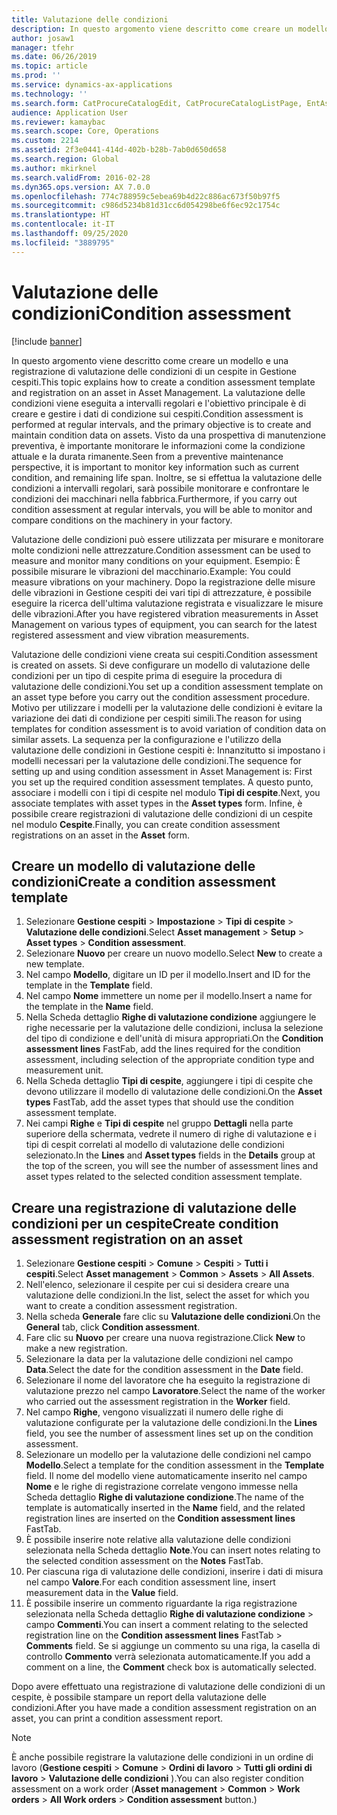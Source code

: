 ```yaml
---
title: Valutazione delle condizioni
description: In questo argomento viene descritto come creare un modello e una registrazione di valutazione delle condizioni di un cespite in Gestione cespiti.
author: josaw1
manager: tfehr
ms.date: 06/26/2019
ms.topic: article
ms.prod: ''
ms.service: dynamics-ax-applications
ms.technology: ''
ms.search.form: CatProcureCatalogEdit, CatProcureCatalogListPage, EntAssetObjectCondition, EntAssetConditionTemplate
audience: Application User
ms.reviewer: kamaybac
ms.search.scope: Core, Operations
ms.custom: 2214
ms.assetid: 2f3e0441-414d-402b-b28b-7ab0d650d658
ms.search.region: Global
ms.author: mkirknel
ms.search.validFrom: 2016-02-28
ms.dyn365.ops.version: AX 7.0.0
ms.openlocfilehash: 774c788959c5ebea69b4d22c886ac673f50b97f5
ms.sourcegitcommit: c986d5234b81d31cc6d054298be6f6ec92c1754c
ms.translationtype: HT
ms.contentlocale: it-IT
ms.lasthandoff: 09/25/2020
ms.locfileid: "3889795"
---
```

# <a name="condition-assessment"></a><span data-ttu-id="25b89-103">Valutazione delle condizioni</span><span class="sxs-lookup"><span data-stu-id="25b89-103">Condition assessment</span></span>

[!include [banner](../../includes/banner.md)]

 

<span data-ttu-id="25b89-104">In questo argomento viene descritto come creare un modello e una registrazione di valutazione delle condizioni di un cespite in Gestione cespiti.</span><span class="sxs-lookup"><span data-stu-id="25b89-104">This topic explains how to create a condition assessment template and registration on an asset in Asset Management.</span></span> <span data-ttu-id="25b89-105">La valutazione delle condizioni viene eseguita a intervalli regolari e l'obiettivo principale è di creare e gestire i dati di condizione sui cespiti.</span><span class="sxs-lookup"><span data-stu-id="25b89-105">Condition assessment is performed at regular intervals, and the primary objective is to create and maintain condition data on assets.</span></span> <span data-ttu-id="25b89-106">Visto da una prospettiva di manutenzione preventiva, è importante monitorare le informazioni come la condizione attuale e la durata rimanente.</span><span class="sxs-lookup"><span data-stu-id="25b89-106">Seen from a preventive maintenance perspective, it is important to monitor key information such as current condition, and remaining life span.</span></span> <span data-ttu-id="25b89-107">Inoltre, se si effettua la valutazione delle condizioni a intervalli regolari, sarà possibile monitorare e confrontare le condizioni dei macchinari nella fabbrica.</span><span class="sxs-lookup"><span data-stu-id="25b89-107">Furthermore, if you carry out condition assessment at regular intervals, you will be able to monitor and compare conditions on the machinery in your factory.</span></span>

<span data-ttu-id="25b89-108">Valutazione delle condizioni può essere utilizzata per misurare e monitorare molte condizioni nelle attrezzature.</span><span class="sxs-lookup"><span data-stu-id="25b89-108">Condition assessment can be used to measure and monitor many conditions on your equipment.</span></span> <span data-ttu-id="25b89-109">Esempio: È possibile misurare le vibrazioni del macchinario.</span><span class="sxs-lookup"><span data-stu-id="25b89-109">Example: You could measure vibrations on your machinery.</span></span> <span data-ttu-id="25b89-110">Dopo la registrazione delle misure delle vibrazioni in Gestione cespiti dei vari tipi di attrezzature, è possibile eseguire la ricerca dell'ultima valutazione registrata e visualizzare le misure delle vibrazioni.</span><span class="sxs-lookup"><span data-stu-id="25b89-110">After you have registered vibration measurements in Asset Management on various types of equipment, you can search for the latest registered assessment and view vibration measurements.</span></span>

<span data-ttu-id="25b89-111">Valutazione delle condizioni viene creata sui cespiti.</span><span class="sxs-lookup"><span data-stu-id="25b89-111">Condition assessment is created on assets.</span></span> <span data-ttu-id="25b89-112">Si deve configurare un modello di valutazione delle condizioni per un tipo di cespite prima di eseguire la procedura di valutazione delle condizioni.</span><span class="sxs-lookup"><span data-stu-id="25b89-112">You set up a condition assessment template on an asset type before you carry out the condition assessment procedure.</span></span> <span data-ttu-id="25b89-113">Motivo per utilizzare i modelli per la valutazione delle condizioni è evitare la variazione dei dati di condizione per cespiti simili.</span><span class="sxs-lookup"><span data-stu-id="25b89-113">The reason for using templates for condition assessment is to avoid variation of condition data on similar assets.</span></span> <span data-ttu-id="25b89-114">La sequenza per la configurazione e l'utilizzo della valutazione delle condizioni in Gestione cespiti è: Innanzitutto si impostano i modelli necessari per la valutazione delle condizioni.</span><span class="sxs-lookup"><span data-stu-id="25b89-114">The sequence for setting up and using condition assessment in Asset Management is: First you set up the required condition assessment templates.</span></span> <span data-ttu-id="25b89-115">A questo punto, associare i modelli con i tipi di cespite nel modulo **Tipi di cespite**.</span><span class="sxs-lookup"><span data-stu-id="25b89-115">Next, you associate templates with asset types in the **Asset types** form.</span></span> <span data-ttu-id="25b89-116">Infine, è possibile creare registrazioni di valutazione delle condizioni di un cespite nel modulo **Cespite**.</span><span class="sxs-lookup"><span data-stu-id="25b89-116">Finally, you can create condition assessment registrations on an asset in the **Asset** form.</span></span>

## <a name="create-a-condition-assessment-template"></a><span data-ttu-id="25b89-117">Creare un modello di valutazione delle condizioni</span><span class="sxs-lookup"><span data-stu-id="25b89-117">Create a condition assessment template</span></span>

1. <span data-ttu-id="25b89-118">Selezionare **Gestione cespiti** > **Impostazione** > **Tipi di cespite** > **Valutazione delle condizioni**.</span><span class="sxs-lookup"><span data-stu-id="25b89-118">Select **Asset management** > **Setup** > **Asset types** > **Condition assessment**.</span></span>
2. <span data-ttu-id="25b89-119">Selezionare **Nuovo** per creare un nuovo modello.</span><span class="sxs-lookup"><span data-stu-id="25b89-119">Select **New** to create a new template.</span></span>
3. <span data-ttu-id="25b89-120">Nel campo **Modello**, digitare un ID per il modello.</span><span class="sxs-lookup"><span data-stu-id="25b89-120">Insert and ID for the template in the **Template** field.</span></span>
4. <span data-ttu-id="25b89-121">Nel campo **Nome** immettere un nome per il modello.</span><span class="sxs-lookup"><span data-stu-id="25b89-121">Insert a name for the template in the **Name** field.</span></span>
5. <span data-ttu-id="25b89-122">Nella Scheda dettaglio **Righe di valutazione condizione** aggiungere le righe necessarie per la valutazione delle condizioni, inclusa la selezione del tipo di condizione e dell'unità di misura appropriati.</span><span class="sxs-lookup"><span data-stu-id="25b89-122">On the **Condition assessment lines** FastFab, add the lines required for the condition assessment, including selection of the appropriate condition type and measurement unit.</span></span>
6. <span data-ttu-id="25b89-123">Nella Scheda dettaglio **Tipi di cespite**, aggiungere i tipi di cespite che devono utilizzare il modello di valutazione delle condizioni.</span><span class="sxs-lookup"><span data-stu-id="25b89-123">On the **Asset types** FastTab, add the asset types that should use the condition assessment template.</span></span>
7. <span data-ttu-id="25b89-124">Nei campi **Righe** e **Tipi di cespite** nel gruppo **Dettagli** nella parte superiore della schermata, vedrete il numero di righe di valutazione e i tipi di cespit correlati al modello di valutazione delle condizioni selezionato.</span><span class="sxs-lookup"><span data-stu-id="25b89-124">In the **Lines** and **Asset types** fields in the **Details** group at the top of the screen, you will see the number of assessment lines and asset types related to the selected condition assessment template.</span></span>


## <a name="create-condition-assessment-registration-on-an-asset"></a><span data-ttu-id="25b89-125">Creare una registrazione di valutazione delle condizioni per un cespite</span><span class="sxs-lookup"><span data-stu-id="25b89-125">Create condition assessment registration on an asset</span></span>

1. <span data-ttu-id="25b89-126">Selezionare **Gestione cespiti** > **Comune** > **Cespiti** > **Tutti i cespiti**.</span><span class="sxs-lookup"><span data-stu-id="25b89-126">Select **Asset management** > **Common** > **Assets** > **All Assets**.</span></span>
2. <span data-ttu-id="25b89-127">Nell'elenco, selezionare il cespite per cui si desidera creare una valutazione delle condizioni.</span><span class="sxs-lookup"><span data-stu-id="25b89-127">In the list, select the asset for which you want to create a condition assessment registration.</span></span>
3. <span data-ttu-id="25b89-128">Nella scheda **Generale** fare clic su **Valutazione delle condizioni**.</span><span class="sxs-lookup"><span data-stu-id="25b89-128">On the **General** tab, click **Condition assessment**.</span></span>
4. <span data-ttu-id="25b89-129">Fare clic su **Nuovo** per creare una nuova registrazione.</span><span class="sxs-lookup"><span data-stu-id="25b89-129">Click **New** to make a new registration.</span></span>
5. <span data-ttu-id="25b89-130">Selezionare la data per la valutazione delle condizioni nel campo **Data**.</span><span class="sxs-lookup"><span data-stu-id="25b89-130">Select the date for the condition assessment in the **Date** field.</span></span>
6. <span data-ttu-id="25b89-131">Selezionare il nome del lavoratore che ha eseguito la registrazione di valutazione prezzo nel campo **Lavoratore**.</span><span class="sxs-lookup"><span data-stu-id="25b89-131">Select the name of the worker who carried out the assessment registration in the **Worker** field.</span></span>
7. <span data-ttu-id="25b89-132">Nel campo **Righe**, vengono visualizzati il numero delle righe di valutazione configurate per la valutazione delle condizioni.</span><span class="sxs-lookup"><span data-stu-id="25b89-132">In the **Lines** field, you see the number of assessment lines set up on the condition assessment.</span></span>
8. <span data-ttu-id="25b89-133">Selezionare un modello per la valutazione delle condizioni nel campo **Modello**.</span><span class="sxs-lookup"><span data-stu-id="25b89-133">Select a template for the condition assessment in the **Template** field.</span></span> <span data-ttu-id="25b89-134">Il nome del modello viene automaticamente inserito nel campo **Nome** e le righe di registrazione correlate vengono immesse nella Scheda dettaglio **Righe di valutazione condizione**.</span><span class="sxs-lookup"><span data-stu-id="25b89-134">The name of the template is automatically inserted in the **Name** field, and the related registration lines are inserted on the **Condition assessment lines** FastTab.</span></span>
9. <span data-ttu-id="25b89-135">È possibile inserire note relative alla valutazione delle condizioni selezionata nella Scheda dettaglio **Note**.</span><span class="sxs-lookup"><span data-stu-id="25b89-135">You can insert notes relating to the selected condition assessment on the **Notes** FastTab.</span></span>
10. <span data-ttu-id="25b89-136">Per ciascuna riga di valutazione delle condizioni, inserire i dati di misura nel campo **Valore**.</span><span class="sxs-lookup"><span data-stu-id="25b89-136">For each condition assessment line, insert measurement data in the **Value** field.</span></span>
11. <span data-ttu-id="25b89-137">È possibile inserire un commento riguardante la riga registrazione selezionata nella Scheda dettaglio **Righe di valutazione condizione** > campo **Commenti**.</span><span class="sxs-lookup"><span data-stu-id="25b89-137">You can insert a comment relating to the selected registration line on the **Condition assessment lines** FastTab > **Comments** field.</span></span> <span data-ttu-id="25b89-138">Se si aggiunge un commento su una riga, la casella di controllo **Commento** verrà selezionata automaticamente.</span><span class="sxs-lookup"><span data-stu-id="25b89-138">If you add a comment on a line, the **Comment** check box is automatically selected.</span></span>

<span data-ttu-id="25b89-139">Dopo avere effettuato una registrazione di valutazione delle condizioni di un cespite, è possibile stampare un report della valutazione delle condizioni.</span><span class="sxs-lookup"><span data-stu-id="25b89-139">After you have made a condition assessment registration on an asset, you can print a condition assessment report.</span></span>

>[!NOTE]
><span data-ttu-id="25b89-140">È anche possibile registrare la valutazione delle condizioni in un ordine di lavoro (**Gestione cespiti** > **Comune** > **Ordini di lavoro** > **Tutti gli ordini di lavoro** > **Valutazione delle condizioni** ).</span><span class="sxs-lookup"><span data-stu-id="25b89-140">You can also register condition assessment on a work order (**Asset management** > **Common** > **Work orders** > **All Work orders** > **Condition assessment** button.)</span></span>
